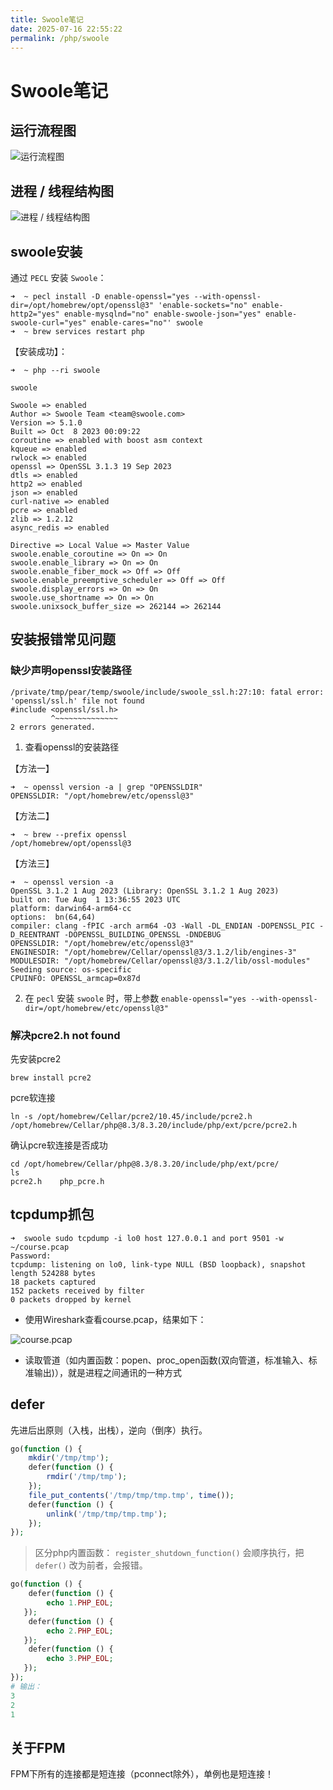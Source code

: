 ```yaml
---
title: Swoole笔记
date: 2025-07-16 22:55:22
permalink: /php/swoole
---
```


# Swoole笔记

## 运行流程图

![运行流程图](https://cdn.jsdelivr.net/gh/sy-records/staticfile/images/swoole/running_process.png)

## 进程 / 线程结构图

![进程 / 线程结构图](https://cdn.jsdelivr.net/gh/sy-records/staticfile/images/swoole/process_structure.png)

## swoole安装

通过 `PECL` 安装 `Swoole`：

```shell
➜  ~ pecl install -D enable-openssl="yes --with-openssl-dir=/opt/homebrew/opt/openssl@3" 'enable-sockets="no" enable-http2="yes" enable-mysqlnd="no" enable-swoole-json="yes" enable-swoole-curl="yes" enable-cares="no"' swoole
➜  ~ brew services restart php
```

【安装成功】：

```shell
➜  ~ php --ri swoole

swoole

Swoole => enabled
Author => Swoole Team <team@swoole.com>
Version => 5.1.0
Built => Oct  8 2023 00:09:22
coroutine => enabled with boost asm context
kqueue => enabled
rwlock => enabled
openssl => OpenSSL 3.1.3 19 Sep 2023
dtls => enabled
http2 => enabled
json => enabled
curl-native => enabled
pcre => enabled
zlib => 1.2.12
async_redis => enabled

Directive => Local Value => Master Value
swoole.enable_coroutine => On => On
swoole.enable_library => On => On
swoole.enable_fiber_mock => Off => Off
swoole.enable_preemptive_scheduler => Off => Off
swoole.display_errors => On => On
swoole.use_shortname => On => On
swoole.unixsock_buffer_size => 262144 => 262144
```

## 安装报错常见问题

### 缺少声明openssl安装路径

```shell
/private/tmp/pear/temp/swoole/include/swoole_ssl.h:27:10: fatal error: 'openssl/ssl.h' file not found
#include <openssl/ssl.h>
         ^~~~~~~~~~~~~~~
2 errors generated.
```

1. 查看openssl的安装路径

【方法一】

```shell
➜  ~ openssl version -a | grep "OPENSSLDIR"
OPENSSLDIR: "/opt/homebrew/etc/openssl@3"
```

【方法二】

```shell
➜  ~ brew --prefix openssl
/opt/homebrew/opt/openssl@3
```

【方法三】

```shell
➜  ~ openssl version -a
OpenSSL 3.1.2 1 Aug 2023 (Library: OpenSSL 3.1.2 1 Aug 2023)
built on: Tue Aug  1 13:36:55 2023 UTC
platform: darwin64-arm64-cc
options:  bn(64,64)
compiler: clang -fPIC -arch arm64 -O3 -Wall -DL_ENDIAN -DOPENSSL_PIC -D_REENTRANT -DOPENSSL_BUILDING_OPENSSL -DNDEBUG
OPENSSLDIR: "/opt/homebrew/etc/openssl@3"
ENGINESDIR: "/opt/homebrew/Cellar/openssl@3/3.1.2/lib/engines-3"
MODULESDIR: "/opt/homebrew/Cellar/openssl@3/3.1.2/lib/ossl-modules"
Seeding source: os-specific
CPUINFO: OPENSSL_armcap=0x87d
```

2. 在 `pecl` 安装 `swoole` 时，带上参数 `enable-openssl="yes --with-openssl-dir=/opt/homebrew/etc/openssl@3"`

### 解决pcre2.h not found

先安装pcre2

```shell
brew install pcre2
```

pcre软连接

```shell
ln -s /opt/homebrew/Cellar/pcre2/10.45/include/pcre2.h /opt/homebrew/Cellar/php@8.3/8.3.20/include/php/ext/pcre/pcre2.h
```

确认pcre软连接是否成功

```shell
cd /opt/homebrew/Cellar/php@8.3/8.3.20/include/php/ext/pcre/
ls
pcre2.h    php_pcre.h
```

## tcpdump抓包

```shell
➜  swoole sudo tcpdump -i lo0 host 127.0.0.1 and port 9501 -w ~/course.pcap
Password:
tcpdump: listening on lo0, link-type NULL (BSD loopback), snapshot length 524288 bytes
18 packets captured
152 packets received by filter
0 packets dropped by kernel
```

- 使用Wireshark查看course.pcap，结果如下：

![course.pcap](http://s.siushin.com/siushin/upload/swoole/Snipaste_2023-10-08_23-09-10.png)

- 读取管道（如内置函数：popen、proc_open函数(双向管道，标准输入、标准输出)），就是进程之间通讯的一种方式

## defer

先进后出原则（入栈，出栈），逆向（倒序）执行。

```php
go(function () {
    mkdir('/tmp/tmp');
    defer(function () {
        rmdir('/tmp/tmp');
    });
    file_put_contents('/tmp/tmp/tmp.tmp', time());
    defer(function () {
        unlink('/tmp/tmp/tmp.tmp');
    });
});
```

> 区分php内置函数： `register_shutdown_function()` 会顺序执行，把 `defer()` 改为前者，会报错。

```php
go(function () {
    defer(function () {
        echo 1.PHP_EOL;
   });
    defer(function () {
        echo 2.PHP_EOL;
   });
    defer(function () {
        echo 3.PHP_EOL;
   });
});
# 输出：
3
2
1
```

## 关于FPM

FPM下所有的连接都是短连接（pconnect除外），单例也是短连接！
